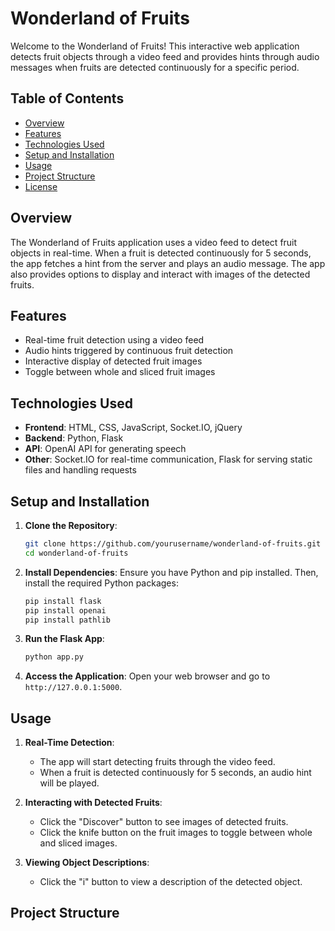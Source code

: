 # Wonderland of Fruits

Welcome to the Wonderland of Fruits! This interactive web application detects fruit objects through a video feed and provides hints through audio messages when fruits are detected continuously for a specific period.

## Table of Contents

- [Overview](#overview)
- [Features](#features)
- [Technologies Used](#technologies-used)
- [Setup and Installation](#setup-and-installation)
- [Usage](#usage)
- [Project Structure](#project-structure)
- [License](#license)

## Overview

The Wonderland of Fruits application uses a video feed to detect fruit objects in real-time. When a fruit is detected continuously for 5 seconds, the app fetches a hint from the server and plays an audio message. The app also provides options to display and interact with images of the detected fruits.

## Features

- Real-time fruit detection using a video feed
- Audio hints triggered by continuous fruit detection
- Interactive display of detected fruit images
- Toggle between whole and sliced fruit images

## Technologies Used

- **Frontend**: HTML, CSS, JavaScript, Socket.IO, jQuery
- **Backend**: Python, Flask
- **API**: OpenAI API for generating speech
- **Other**: Socket.IO for real-time communication, Flask for serving static files and handling requests

## Setup and Installation

1. **Clone the Repository**:
    ```sh
    git clone https://github.com/yourusername/wonderland-of-fruits.git
    cd wonderland-of-fruits
    ```

2. **Install Dependencies**:
    Ensure you have Python and pip installed. Then, install the required Python packages:
    ```sh
    pip install flask
    pip install openai
    pip install pathlib
    ```

3. **Run the Flask App**:
    ```sh
    python app.py
    ```

4. **Access the Application**:
    Open your web browser and go to `http://127.0.0.1:5000`.

## Usage

1. **Real-Time Detection**:
   - The app will start detecting fruits through the video feed.
   - When a fruit is detected continuously for 5 seconds, an audio hint will be played.

2. **Interacting with Detected Fruits**:
   - Click the "Discover" button to see images of detected fruits.
   - Click the knife button on the fruit images to toggle between whole and sliced images.

3. **Viewing Object Descriptions**:
   - Click the "i" button to view a description of the detected object.

## Project Structure